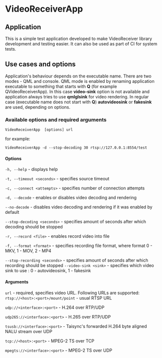 # VideoReceiverApp
 
## Application
 
This is a simple test application developed to make VideoReceiver library development and testing easier. It can also be used as part of CI for system tests.
 
## Use cases and options
 
Application's behaviour depends on the executable name. There are two modes - QML and console. QML mode is enabled by renaming application executable to something that starts with **Q** (for example QVideoReceiverApp). In this case **video-sink** option is not available and application always tries to use **qmlglsink** for video rendering. In regular case (executable name does not start with **Q**) **autovideosink** or **fakesink** are used, depending on options.
 
### Available options and required arguments
 ```VideoReceiverApp  [options] url```
 
for example:
 
 ```VideoReceiverApp -d --stop-decoding 30 rtsp://127.0.0.1:8554/test```
 
#### Options
 ```-h, --help``` - displays help
 
 ```-t, --timeout <seconds>``` - specifies source timeout
 
 ```-c, --connect <attempts>``` - specifies number of connection attempts
 
 ```-d, --decode``` - enables or disables video decoding and rendering
 
 ```--no-decode``` - disables video decoding and rendering if it was enabled by default
 
 ```--stop-decoding <seconds>``` - specifies amount of seconds after which decoding should be stopped
 
 ```-r, --record <file>```  - enables record video into file
 
 ```-f, --format <format>``` - specifies recording file format, where format 0 - MKV, 1 - MOV, 2 - MP4
 
 ```--stop-recording <seconds>``` - specifies amount of seconds after which recording should be stopped
  ```--video-sink <sink>``` - specifies which video sink to use : 0 - autovideosink, 1 - fakesink
 
#### Arguments
 ```url``` - required, specifies video URL.
  Following URLs are supported:
  ```rtsp://<host>:<port>/mount/point``` - usual RTSP URL
 
 ```udp://<interface>:<port>``` - H.264 over RTP/UDP
 
 ```udp265://<interface>:<port>``` - H.265 over RTP/UDP
 
 ```tsusb://<interface>:<port>``` - Taisync's forwarded H.264 byte aligned NALU stream over UDP
 
 ```tcp://<host>:<port>``` - MPEG-2 TS over TCP
 
 ```mpegts://<interface>:<port>``` - MPEG-2 TS over UDP
 

